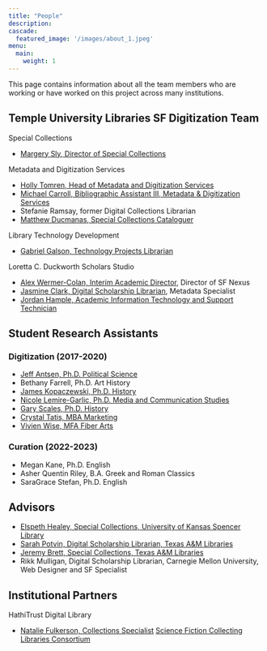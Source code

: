 ```yaml
---
title: "People"
description: 
cascade:
  featured_image: '/images/about_1.jpeg'
menu:
  main:
    weight: 1
---
```


This page contains information about all the team members who are working or have worked on this project across many institutions.

## Temple University Libraries SF Digitization Team
Special Collections
* [Margery Sly, Director of Special Collections](https://library.temple.edu/people/margery-n-sly) 

Metadata and Digitization Services
* [Holly Tomren, Head of Metadata and Digitization Services](https://library.temple.edu/people/holly-tomren)
* [Michael Carroll, Bibliographic Assistant III, Metadata & Digitization Services](https://library.temple.edu/people/michael-carroll)
* Stefanie Ramsay, former Digital Collections Librarian
* [Matthew Ducmanas, Special Collections Cataloguer](https://library.temple.edu/people/matthew-ducmanas) 

Library Technology Development
* [Gabriel Galson, Technology Projects Librarian](https://library.temple.edu/people/gabe-galson)

Loretta C. Duckworth Scholars Studio
* [Alex Wermer-Colan, Interim Academic Director](https://library.temple.edu/people/alex-wermer-colan-ph-d), Director of SF Nexus
* [Jasmine Clark, Digital Scholarship Librarian](https://library.temple.edu/people/jasmine-clark), Metadata Specialist
* [Jordan Hample, Academic Information Technology and Support Technician](https://library.temple.edu/people/jordan-hample)

## Student Research Assistants 

### Digitization (2017-2020)
* [Jeff Antsen, Ph.D. Political Science](https://liberalarts.temple.edu/academics/faculty/antsen-jeff)
* Bethany Farrell, Ph.D. Art History
* [James Kopaczewski, Ph.D. History](https://jameskopaczewski.com)
* [Nicole Lemire-Garlic, Ph.D. Media and Communication Studies](https://klein.temple.edu/student/nicole-lemire-garlic)
* [Gary Scales, Ph.D. History](http://www.urbandigitalhistory.com)
* [Crystal Tatis, MBA Marketing](https://sites.temple.edu/tudsc/crystal-tatis-profile-picture/)
* [Vivien Wise, MFA Fiber Arts](https://www.vivienwise.com)

### Curation (2022-2023)
* Megan Kane, Ph.D. English
* Asher Quentin Riley, B.A. Greek and Roman Classics
* SaraGrace Stefan, Ph.D. English

## Advisors
* [Elspeth Healey, Special Collections, University of Kansas Spencer Library](https://lib.ku.edu/elspeth-healey)
* [Sarah Potvin, Digital Scholarship Librarian, Texas A&M Libraries](https://library.tamu.edu/directory/people/spotvin)
* [Jeremy Brett, Special Collections, Texas A&M Libraries](https://cushing.library.tamu.edu/collecting/scifi.html)
* Rikk Mulligan, Digital Scholarship Librarian, Carnegie Mellon University, Web Designer and SF Specialist


## Institutional Partners
HathiTrust Digital Library
* [Natalie Fulkerson, Collections Specialist](https://www.lib.umich.edu/users/nfulkers)
[Science Fiction Collecting Libraries Consortium](http://sfspecialcollections.pbworks.com/w/page/75733229/D)



